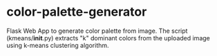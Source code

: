 # color-palette-generator

Flask Web App to generate color palette from image.
The script (kmeans/__init__.py) extracts "k" dominant colors from the uploaded image using k-means clustering algorithm.

